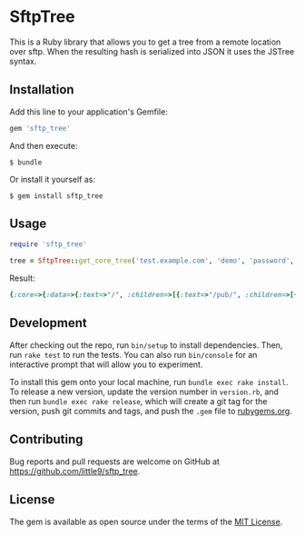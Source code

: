 # SftpTree

This is a Ruby library that allows you to get a tree from a remote location over sftp. When the resulting hash is serialized into JSON it uses the JSTree syntax.

## Installation

Add this line to your application's Gemfile:

```ruby
gem 'sftp_tree'
```

And then execute:

    $ bundle

Or install it yourself as:

    $ gem install sftp_tree

## Usage

```ruby
require 'sftp_tree'

tree = SftpTree::get_core_tree('test.example.com', 'demo', 'password', '/')

```
Result:

```ruby
{:core=>{:data=>{:text=>"/", :children=>[{:text=>"/pub/", :children=>[{:text=>"/pub/example/", :children=>["ConsoleClient.png", "ConsoleClientSmall.png", "FtpDownloader.png", "imap-console-client.png", "KeyGenerator.png", "KeyGeneratorSmall.png", "mail-editor.png", "mail-send-winforms.png", "mime-explorer.png", "pocketftp.png", "pocketftpSmall.png", "pop3-browser.png", "pop3-console-client.png", "readme.txt", "ResumableTransfer.png", "winceclient.png", "winceclientSmall.png", "WinFormClient.png", "WinFormClientSmall.png"]}]}, "readme.txt"]}}}
```

## Development

After checking out the repo, run `bin/setup` to install dependencies. Then, run `rake test` to run the tests. You can also run `bin/console` for an interactive prompt that will allow you to experiment.

To install this gem onto your local machine, run `bundle exec rake install`. To release a new version, update the version number in `version.rb`, and then run `bundle exec rake release`, which will create a git tag for the version, push git commits and tags, and push the `.gem` file to [rubygems.org](https://rubygems.org).

## Contributing

Bug reports and pull requests are welcome on GitHub at https://github.com/little9/sftp_tree.


## License

The gem is available as open source under the terms of the [MIT License](http://opensource.org/licenses/MIT).


